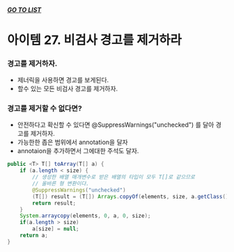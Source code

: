 ##### [GO TO LIST](../README.md)

# 아이템 27. 비검사 경고를 제거하라

### 경고를 제거하자.
- 제너릭을 사용하면 경고를 보게된다.
- 할수 있는 모든 비검사 경고를 제거하자.

### 경고를 제거할 수 없다면?
- 안전하다고 확신할 수 있다면 @SuppressWarnings("unchecked") 를 달아 경고를 제거하자.
- 가능한한 좁은 범위에서 annotation을 달자
- annotaion을 추가하면서 그에대한 주석도 달자.

```java
public <T> T[] toArray(T[] a) {
    if (a.length < size) {
        // 생성한 배열 매개변수로 받은 배열의 타입이 모두 T[]로 같으므로
        // 올바른 형 변환이다.
        @SuppressWarnings("unchecked")
        (T[]) result = (T[]) Arrays.copyOf(elements, size, a.getClass());
        return result;
    }
    System.arraycopy(elements, 0, a, 0, size);
    if(a.length > size) 
        a[size] = null;
    return a;
}
```
